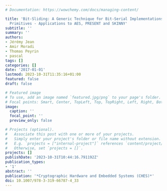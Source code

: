 ```yaml
---
# Documentation: https://wowchemy.com/docs/managing-content/

title: 'Bit-Sliding: A Generic Technique for Bit-Serial Implementations of SPN-based
  Primitives - Applications to AES, PRESENT and SKINNY'
subtitle: ''
summary: ''
authors:
- Jérémy Jean
- Amir Moradi
- Thomas Peyrin
- pascal
tags: []
categories: []
date: '2017-01-01'
lastmod: 2023-10-31T11:35:16+01:00
featured: false
draft: false

# Featured image
# To use, add an image named `featured.jpg/png` to your page's folder.
# Focal points: Smart, Center, TopLeft, Top, TopRight, Left, Right, BottomLeft, Bottom, BottomRight.
image:
  caption: ''
  focal_point: ''
  preview_only: false

# Projects (optional).
#   Associate this post with one or more of your projects.
#   Simply enter your project's folder or file name without extension.
#   E.g. `projects = ["internal-project"]` references `content/project/deep-learning/index.md`.
#   Otherwise, set `projects = []`.
projects: []
publishDate: '2023-10-31T10:44:16.791192Z'
publication_types:
- '1'
abstract: ''
publication: '*Cryptographic Hardware and Embedded Systems (CHES)*'
doi: 10.1007/978-3-319-66787-4_33
---
```

